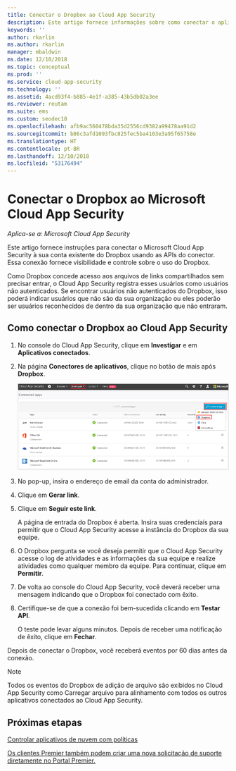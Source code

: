 ```yaml
---
title: Conectar o Dropbox ao Cloud App Security
description: Este artigo fornece informações sobre como conectar o aplicativo Dropbox ao Cloud App Security usando o conector de API para obter visibilidade e controle sobre o uso.
keywords: ''
author: rkarlin
ms.author: rkarlin
manager: mbaldwin
ms.date: 12/10/2018
ms.topic: conceptual
ms.prod: ''
ms.service: cloud-app-security
ms.technology: ''
ms.assetid: 4acd93f4-b885-4e1f-a385-43b5db02a3ee
ms.reviewer: reutam
ms.suite: ems
ms.custom: seodec18
ms.openlocfilehash: afb9ac560478bda35d2556cd9382a99478aa91d2
ms.sourcegitcommit: b86c3afd1093fbc825fec5ba4103e3a95f65758e
ms.translationtype: HT
ms.contentlocale: pt-BR
ms.lasthandoff: 12/10/2018
ms.locfileid: "53176494"
---
```

# <a name="connect-dropbox-to-microsoft-cloud-app-security"></a>Conectar o Dropbox ao Microsoft Cloud App Security

*Aplica-se a: Microsoft Cloud App Security*

Este artigo fornece instruções para conectar o Microsoft Cloud App Security à sua conta existente do Dropbox usando as APIs do conector. Essa conexão fornece visibilidade e controle sobre o uso do Dropbox. 
 
 
Como Dropbox concede acesso aos arquivos de links compartilhados sem precisar entrar, o Cloud App Security registra esses usuários como usuários não autenticados. Se encontrar usuários não autenticados do Dropbox, isso poderá indicar usuários que não são da sua organização ou eles poderão ser usuários reconhecidos de dentro da sua organização que não entraram.

## <a name="how-to-connect-dropbox-to-cloud-app-security"></a>Como conectar o Dropbox ao Cloud App Security  
  
1.  No console do Cloud App Security, clique em **Investigar** e em **Aplicativos conectados**.  
  
2.  Na página **Conectores de aplicativos**, clique no botão de mais após **Dropbox**.  
  
     ![Conectar ao Dropbox](./media/connect-dropbox.png "connect dropbox")  
  
3.  No pop-up, insira o endereço de email da conta do administrador.  
  
4.  Clique em **Gerar link**.  
  
5.  Clique em **Seguir este link**.  
  
     A página de entrada do Dropbox é aberta. Insira suas credenciais para permitir que o Cloud App Security acesse a instância do Dropbox da sua equipe.  
  
6.  O Dropbox pergunta se você deseja permitir que o Cloud App Security acesse o log de atividades e as informações da sua equipe e realize atividades como qualquer membro da equipe. Para continuar, clique em **Permitir**.  
  
7.  De volta ao console do Cloud App Security, você deverá receber uma mensagem indicando que o Dropbox foi conectado com êxito.  
  
8.  Certifique-se de que a conexão foi bem-sucedida clicando em **Testar API**.  
  
     O teste pode levar alguns minutos. Depois de receber uma notificação de êxito, clique em **Fechar**.  
  
Depois de conectar o Dropbox, você receberá eventos por 60 dias antes da conexão.

> [!NOTE] 
> Todos os eventos do Dropbox de adição de arquivo são exibidos no Cloud App Security como Carregar arquivo para alinhamento com todos os outros aplicativos conectados ao Cloud App Security. 
 
## <a name="next-steps"></a>Próximas etapas 
[Controlar aplicativos de nuvem com políticas](control-cloud-apps-with-policies.md)   

[Os clientes Premier também podem criar uma nova solicitação de suporte diretamente no Portal Premier.](https://premier.microsoft.com/)  
  
  
